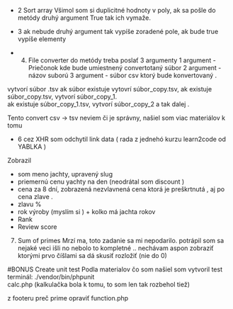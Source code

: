  - 2 Sort array
 Všimol som si duplicitné hodnoty v poly, ak sa pošle do metódy druhý argument True tak ich vymaže.


- 3  ak nebude druhý argument tak vypíše zoradené pole, ak bude true vypíše elementy 

 - 4. File converter
 do metódy treba poslať 3 argumenty
1 argument - Priečonok kde bude umiestnený convertotaný súbor
2 argument - názov suború 
3 argument - súbor csv ktorý bude konvertovaný .

vytvorí súbor .tsv 
ak súbor existuje vytovrí súbor_copy.tsv,
ak existuje súbor_copy.tsv, vytvorí súbor_copy_1.  
ak existuje súbor_copy_1.tsv, vytvorí súbor_copy_2 a tak dalej .  

Tento convert csv -> tsv neviem či je správny, našiel som viac materiálov k tomu

- 6
cez XHR som odchytil link data ( rada z jednehó kurzu learn2code od YABLKA  )

Zobrazil
- som meno jachty, upravený slug 
- priemernú cenu yachty na den  (neodrátal som discount )
- cena za 8 dní, zobrazená nezvlavnená cena ktorá je preškrtnutá , aj po cena zlave  .
- zlavu % 
- rok výroby (myslím si ) + kolko má jachta rokov 
- Rank
- Review score

7. Sum of primes
Mrzí ma, toto zadanie sa mi nepodarilo. potrápil som sa nejaké veci išli no nebolo to kompletné .. 
nechávam aspon zobraziť ktorými prvo číšlami sa dá skusiť rozložiť (nie do 0) 


#BONUS Create unit test
Podla materialov čo som našiel som vytvoril test  
terminál:   ./vendor/bin/phpunit   
calc.php (kalkulačka bola k tomu, to som len tak rozbehol tiež)


z footeru preč prime
opraviť function.php


